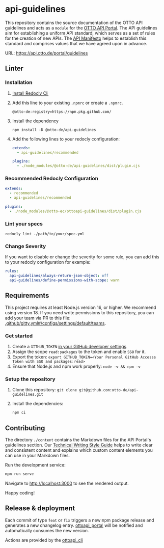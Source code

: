 # api-guidelines

This repository contains the source documentation of the OTTO API guidelines and acts as a `module` for the [OTTO API Portal](https://github.com/otto-ec/ottoapi_portal). The API guidelines aim for establishing a uniform API standard, which serves as a set of rules for the creation of new APIs.
The [API Manifesto](/manifesto.md) helps to establish this standard and comprises values that we have agreed upon in advance.

URL: <https://api.otto.de/portal/guidelines>

## Linter

### Installation

1. [Install Redocly Cli](https://redocly.com/docs/cli/installation/)
2. Add this line to your existing `.npmrc` or create a `.npmrc`.

   ```text
   @otto-de:registry=https://npm.pkg.github.com/
   ```

3. Install the dependency

   ```shell
   npm install -D @otto-de/api-guidelines
   ```

4. Add the following lines to your redocly configuration:

   ```yaml
   extends:
     - api-guidelines/recommended

   plugins:
     - ./node_modules/@otto-de/api-guidelines/dist/plugin.cjs
   ```

### Recommended Redocly Configuration

```yaml
extends:
  - recommended
  - api-guidelines/recommended

plugins:
  - ./node_modules/@otto-ec/ottoapi-guidelines/dist/plugin.cjs
```

### Lint your specs

```shell
redocly lint ./path/to/your/spec.yml
```

### Change Severity

If you want to disable or change the severity for some rule,
you can add this to your redocly configuration for example:

```yaml
rules:
  api-guidelines/always-return-json-object: off
  api-guidelines/define-permissions-with-scope: warn
```

## Requirements

This project requires at least Node.js version 16, or higher. We recommend using version 18.
If you need write permissions to this repository, you can add your team via PR to this file: [.github/gitty.yml#/configs/settings/default/teams](.github/gitty.yml#/configs/settings/default/teams).

### Get started

1. Create a `GITHUB_TOKEN` [in your GitHub developer settings](https://github.com/settings/tokens).
2. Assign the scope `read:packages` to the token and enable `SSO` for it.
3. Export the token: `export GITHUB_TOKEN=<Your Personal GitHub Accesss Token with SSO and packages:read>`
4. Ensure that Node.js and npm work properly: `node -v && npm -v`

### Setup the repository

1. Clone this repository: `git clone git@github.com:otto-de/api-guidelines.git`
2. Install the dependencies:

   ```bash
   npm ci
   ```

## Contributing

The directory `./content` contains the Markdown files for the API Portal's guidelines section.
Our [Technical Writing Style Guide](https://github.com/otto-ec/ottoapi_portal/wiki) helps to write clear and consistent content and explains which custom content elements you can use in your Markdown files.

Run the development service:

```bash
npm run serve
```

Navigate to [http://localhost:3000](http://localhost:3000) to see the rendered output.

Happy coding!

## Release & deployment

Each commit of type `feat` or `fix` triggers a new npm package release and generates a new changelog entry.
[ottoapi_portal](https://github.com/otto-ec/ottoapi_portal) will be notified and automatically consumes the new version.

Actions are provided by the [ottoapi_cli](https://github.com/otto-ec/ottoapi_cli)
